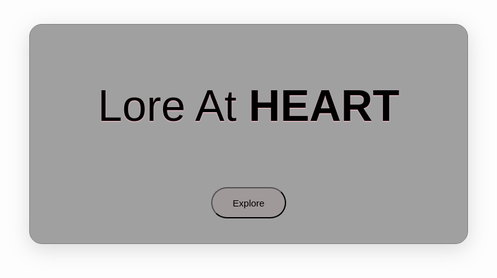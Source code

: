 <html> 
<html lang="en"> 
  
<head>
        <meta charset="UTF-8">
        <meta name="viewport" content="width=device-width, initial-scale=1.0">
        <meta http-equiv="X-UA-Compatible" content="ie=edge"> 
</head>
<body>
    <br>
    <div class="asd">
<center><p>Lore At<strong> HEART</strong></p></center>
<center> <a href="index1.html"><Input type="button" value="Explore"/></a></center>
</div>
  
<style>
  *{
  margin: 0;
  padding: 0;
  }
body{
    background-image: url(.\moriones-festival.jpg);
    background-size: cover;
    background-repeat: no-repeat;
    margin: 0%;
}
p{
    font-family: 'Trebuchet MS', sans-serif;
    color: black;
    font-size: 70px;
    align-items: center;
    padding-top: 20px;
    text-shadow:0px 1px 2px pink;
}
input{
    font-size: 15px;
    height: 50px;
    width: 120px;
    top: 30px;
    background-color: rgba(155, 135, 136, 0.3);
    margin:20px;
    border-radius: 30px;
}
.asd{
    font-family: Arial, Helvetica, sans-serif;
    height: 350px;
    width: 700px;
    align-items: center;
    text-align: justify;
    margin: 1% auto 0;
    background: rgba(100, 99, 100, 0.6);
    box-shadow: 0 8px 32px 0px rgba(135, 135, 138, 0.3);
    -webkit-backdrop-filter: blur(5px);
    border: 1px solid gray;
    border-radius: 20px;
}
@media(max-width: 952px
</style>
</body>
</html>
